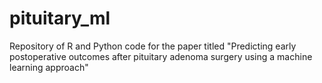 # pituitary_ml

Repository of R and Python code for the paper titled "Predicting early postoperative outcomes after pituitary adenoma surgery using a machine learning approach"

